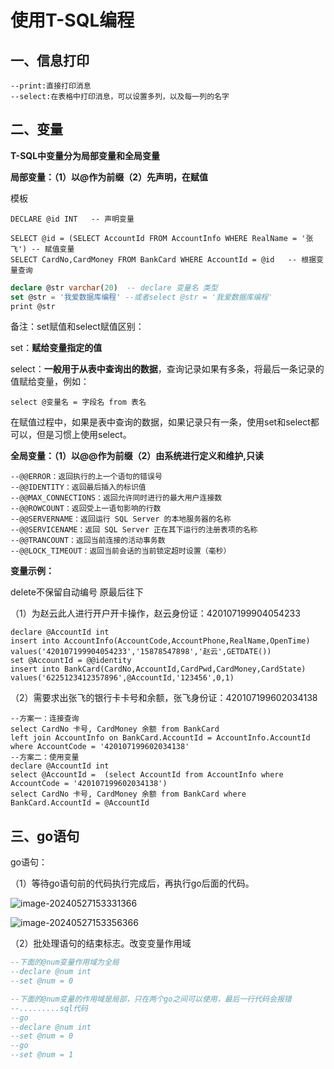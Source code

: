 # 使用T-SQL编程

## 一、信息打印

```
--print:直接打印消息
--select:在表格中打印消息，可以设置多列，以及每一列的名字
```

## 二、变量

**T-SQL中变量分为局部变量和全局变量**

**局部变量：（1）以@作为前缀（2）先声明，在赋值**

模板

```
DECLARE @id INT   -- 声明变量

SELECT @id = (SELECT AccountId FROM AccountInfo WHERE RealName = '张飞') -- 赋值变量
SELECT CardNo,CardMoney FROM BankCard WHERE AccountId = @id   -- 根据变量查询
```



```sql
declare @str varchar(20)  -- declare 变量名 类型
set @str = '我爱数据库编程' --或者select @str = '我爱数据库编程'
print @str
```

备注：set赋值和select赋值区别：

set：**赋给变量指定的值**

select：**一般用于从表中查询出的数据**，查询记录如果有多条，将最后一条记录的值赋给变量，例如：

```
select @变量名 = 字段名 from 表名
```

在赋值过程中，如果是表中查询的数据，如果记录只有一条，使用set和select都可以，但是习惯上使用select。

**全局变量：（1）以@@作为前缀（2）由系统进行定义和维护,只读**

```
--@@ERROR：返回执行的上一个语句的错误号
--@@IDENTITY：返回最后插入的标识值
--@@MAX_CONNECTIONS：返回允许同时进行的最大用户连接数
--@@ROWCOUNT：返回受上一语句影响的行数
--@@SERVERNAME：返回运行 SQL Server 的本地服务器的名称
--@@SERVICENAME：返回 SQL Server 正在其下运行的注册表项的名称
--@@TRANCOUNT：返回当前连接的活动事务数
--@@LOCK_TIMEOUT：返回当前会话的当前锁定超时设置（毫秒）
```

**变量示例：**

delete不保留自动编号 原最后往下

（1）为赵云此人进行开户开卡操作，赵云身份证：420107199904054233

```
declare @AccountId int
insert into AccountInfo(AccountCode,AccountPhone,RealName,OpenTime)
values('420107199904054233','15878547898','赵云',GETDATE())
set @AccountId = @@identity
insert into BankCard(CardNo,AccountId,CardPwd,CardMoney,CardState)
values('6225123412357896',@AccountId,'123456',0,1)
```

（2）需要求出张飞的银行卡卡号和余额，张飞身份证：420107199602034138

```
--方案一：连接查询
select CardNo 卡号, CardMoney 余额 from BankCard 
left join AccountInfo on BankCard.AccountId = AccountInfo.AccountId
where AccountCode = '420107199602034138'
--方案二：使用变量
declare @AccountId int
select @AccountId =  (select AccountId from AccountInfo where AccountCode = '420107199602034138')
select CardNo 卡号, CardMoney 余额 from BankCard where BankCard.AccountId = @AccountId
```

## 三、go语句

go语句：

（1）等待go语句前的代码执行完成后，再执行go后面的代码。

![image-20240527153331366](C:\Users\Administrator\Desktop\sql_server学习资料\Sql_Server_Note\MarkDown文档\01-初级\img\012.png)

![image-20240527153356366](C:\Users\Administrator\Desktop\sql_server学习资料\Sql_Server_Note\MarkDown文档\01-初级\img\013.png)

（2）批处理语句的结束标志。改变变量作用域

```sql
--下面的@num变量作用域为全局
--declare @num int
--set @num = 0

--下面的@num变量的作用域是局部，只在两个go之间可以使用，最后一行代码会报错
--.........sql代码
--go
--declare @num int
--set @num = 0
--go
--set @num = 1
```

